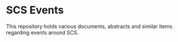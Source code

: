 # SCS Events

This repository holds various documents, abstracts and similar items regarding events around SCS.



